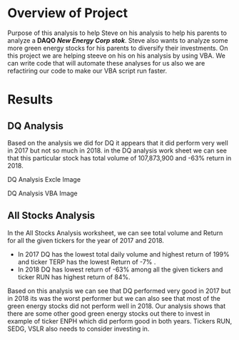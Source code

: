 # Overview of Project
Purpose of this analysis to help Steve on his analysis to help his parents to analyze a **DAQO _New Energy Corp stok_**.
Steve also wants to analyze some more green energy stocks for his parents to diversify their investments. On this project we are helping steeve on his 
on his analysis by using VBA. We can write code that will automate these analyses for us also we are refactiring our code to make our VBA script run faster.

# Results
## DQ Analysis
Based on the analysis we did for DQ it appears that it did perform very well in 2017 but not so much in 2018. in the DQ analysis work sheet we can see that this
particular stock has total volume of 107,873,900 and -63% return in 2018. 

DQ Analysis Excle Image

DQ Analysis VBA Image

## All Stocks Analysis
In the All Stocks Analysis worksheet, we can see total volume and Return for all the given tickers for the year of 2017 and 2018. 
-	In 2017 DQ has the lowest total daily volume and highest return of 199% and ticker TERP has the lowest Return of -7% . 
-	In 2018 DQ has lowest return of -63% among all the given tickers and ticker RUN has highest return of 84%. 

Based on this analysis we can see that DQ performed very good in 2017 but in 2018 its was the worst performer but we can also see that most of the green energy
stocks did not perform well in 2018.  Our analysis shows that there are some other good green energy stocks out there to invest in example of ticker ENPH which
did perform good in both years. Tickers RUN, SEDG, VSLR also needs to consider investing in.

